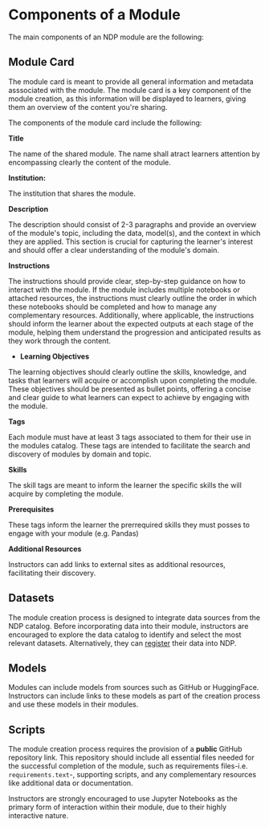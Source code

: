 # Components of a Module

The main components of an NDP module are the following: 
 
## Module Card

The module card is meant to provide all general information and metadata asssociated with the module. The module card is a key component of the module creation, as this information will be displayed to learners, giving them an overview of the content you're sharing.

The components of the module card include the following:

**Title** 

The name of the shared module. The name shall atract learners attention by encompassing clearly the content of the module. 

**Institution:** 

The institution that shares the module.

**Description** 

The description should consist of 2-3 paragraphs and provide an overview of the module's topic, including the data, model(s), and the context in which they are applied. This section is crucial for capturing the learner's interest and should offer a clear understanding of the module's domain.

**Instructions**

The instructions should provide clear, step-by-step guidance on how to interact with the module. If the module includes multiple notebooks or attached resources, the instructions must clearly outline the order in which these notebooks should be completed and how to manage any complementary resources. Additionally, where applicable, the instructions should inform the learner about the expected outputs at each stage of the module, helping them understand the progression and anticipated results as they work through the content.

- **Learning Objectives**

The learning objectives should clearly outline the skills, knowledge, and tasks that learners will acquire or accomplish upon completing the module. These objectives should be presented as bullet points, offering a concise and clear guide to what learners can expect to achieve by engaging with the module.

**Tags** 

Each module must have at least 3 tags associated to them for their use in the modules catalog. These tags are intended to facilitate the search and discovery of modules by domain and topic.

**Skills**

The skill tags are meant to inform the learner the specific skills the will acquire by completing the module. 

**Prerequisites**

These tags inform the learner the prerrequired skills they must posses to engage with your module (e.g. Pandas)

**Additional Resources**

Instructors can add links to external sites as additional resources, facilitating their discovery.

## Datasets

The module creation process is designed to integrate data sources from the NDP catalog. Before incorporating data into their module, instructors are encouraged to explore the data catalog to identify and select the most relevant datasets. Alternatively, they can [register](../catalog/register-data.md) their data into NDP. 

## Models

Modules can include models from sources such as GitHub or HuggingFace. Instructors can include links to these models as part of the creation process and use these models in their modules.

## Scripts

The module creation process requires the provision of a **public** GitHub repository link. This repository should include all essential files needed for the successful completion of the module, such as requirements files-i.e. `requirements.text`-, supporting scripts, and any complementary resources like additional data or documentation.  

Instructors are strongly encouraged to use Jupyter Notebooks as the primary form of interaction within their module, due to their highly interactive nature.  
